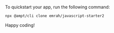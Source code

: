 To quickstart your app, run the following command: 

```bash
npx @ampt/cli clone emrah/javascript-starter2
```

Happy coding!